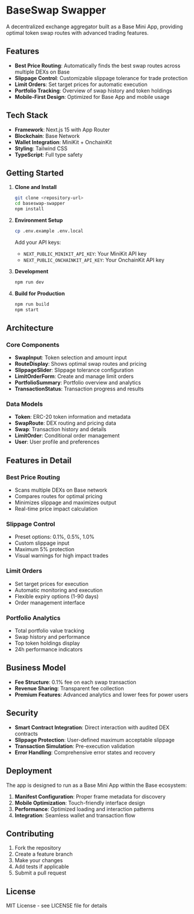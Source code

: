 # BaseSwap Swapper

A decentralized exchange aggregator built as a Base Mini App, providing optimal token swap routes with advanced trading features.

## Features

- **Best Price Routing**: Automatically finds the best swap routes across multiple DEXs on Base
- **Slippage Control**: Customizable slippage tolerance for trade protection
- **Limit Orders**: Set target prices for automatic execution
- **Portfolio Tracking**: Overview of swap history and token holdings
- **Mobile-First Design**: Optimized for Base App and mobile usage

## Tech Stack

- **Framework**: Next.js 15 with App Router
- **Blockchain**: Base Network
- **Wallet Integration**: MiniKit + OnchainKit
- **Styling**: Tailwind CSS
- **TypeScript**: Full type safety

## Getting Started

1. **Clone and Install**
   ```bash
   git clone <repository-url>
   cd baseswap-swapper
   npm install
   ```

2. **Environment Setup**
   ```bash
   cp .env.example .env.local
   ```
   
   Add your API keys:
   - `NEXT_PUBLIC_MINIKIT_API_KEY`: Your MiniKit API key
   - `NEXT_PUBLIC_ONCHAINKIT_API_KEY`: Your OnchainKit API key

3. **Development**
   ```bash
   npm run dev
   ```

4. **Build for Production**
   ```bash
   npm run build
   npm start
   ```

## Architecture

### Core Components

- **SwapInput**: Token selection and amount input
- **RouteDisplay**: Shows optimal swap routes and pricing
- **SlippageSlider**: Slippage tolerance configuration
- **LimitOrderForm**: Create and manage limit orders
- **PortfolioSummary**: Portfolio overview and analytics
- **TransactionStatus**: Transaction progress and results

### Data Models

- **Token**: ERC-20 token information and metadata
- **SwapRoute**: DEX routing and pricing data
- **Swap**: Transaction history and details
- **LimitOrder**: Conditional order management
- **User**: User profile and preferences

## Features in Detail

### Best Price Routing
- Scans multiple DEXs on Base network
- Compares routes for optimal pricing
- Minimizes slippage and maximizes output
- Real-time price impact calculation

### Slippage Control
- Preset options: 0.1%, 0.5%, 1.0%
- Custom slippage input
- Maximum 5% protection
- Visual warnings for high impact trades

### Limit Orders
- Set target prices for execution
- Automatic monitoring and execution
- Flexible expiry options (1-90 days)
- Order management interface

### Portfolio Analytics
- Total portfolio value tracking
- Swap history and performance
- Top token holdings display
- 24h performance indicators

## Business Model

- **Fee Structure**: 0.1% fee on each swap transaction
- **Revenue Sharing**: Transparent fee collection
- **Premium Features**: Advanced analytics and lower fees for power users

## Security

- **Smart Contract Integration**: Direct interaction with audited DEX contracts
- **Slippage Protection**: User-defined maximum acceptable slippage
- **Transaction Simulation**: Pre-execution validation
- **Error Handling**: Comprehensive error states and recovery

## Deployment

The app is designed to run as a Base Mini App within the Base ecosystem:

1. **Manifest Configuration**: Proper frame metadata for discovery
2. **Mobile Optimization**: Touch-friendly interface design
3. **Performance**: Optimized loading and interaction patterns
4. **Integration**: Seamless wallet and transaction flow

## Contributing

1. Fork the repository
2. Create a feature branch
3. Make your changes
4. Add tests if applicable
5. Submit a pull request

## License

MIT License - see LICENSE file for details
